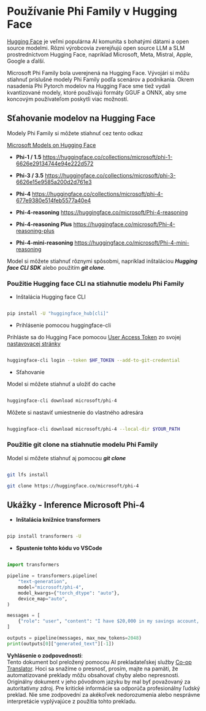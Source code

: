 <!--
CO_OP_TRANSLATOR_METADATA:
{
  "original_hash": "624fe133fba62773979d45f54519f7bb",
  "translation_date": "2025-07-16T18:54:52+00:00",
  "source_file": "md/01.Introduction/02/01.HF.md",
  "language_code": "sk"
}
-->
# **Používanie Phi Family v Hugging Face**

[Hugging Face](https://huggingface.co/) je veľmi populárna AI komunita s bohatými dátami a open source modelmi. Rôzni výrobcovia zverejňujú open source LLM a SLM prostredníctvom Hugging Face, napríklad Microsoft, Meta, Mistral, Apple, Google a ďalší.

Microsoft Phi Family bola uverejnená na Hugging Face. Vývojári si môžu stiahnuť príslušné modely Phi Family podľa scenárov a podnikania. Okrem nasadenia Phi Pytorch modelov na Hugging Face sme tiež vydali kvantizované modely, ktoré používajú formáty GGUF a ONNX, aby sme koncovým používateľom poskytli viac možností.

## **Sťahovanie modelov na Hugging Face**

Modely Phi Family si môžete stiahnuť cez tento odkaz

[Microsoft Models on Hugging Face](https://huggingface.co/microsoft)

-  **Phi-1 / 1.5** https://huggingface.co/collections/microsoft/phi-1-6626e29134744e94e222d572

-  **Phi-3 / 3.5** https://huggingface.co/collections/microsoft/phi-3-6626e15e9585a200d2d761e3

-  **Phi-4** https://huggingface.co/collections/microsoft/phi-4-677e9380e514feb5577a40e4

- **Phi-4-reasoning** https://huggingface.co/microsoft/Phi-4-reasoning

- **Phi-4-reasoning Plus** https://huggingface.co/microsoft/Phi-4-reasoning-plus 

- **Phi-4-mini-reasoning** https://huggingface.co/microsoft/Phi-4-mini-reasoning

Model si môžete stiahnuť rôznymi spôsobmi, napríklad inštaláciou ***Hugging face CLI SDK*** alebo použitím ***git clone***.

### **Použitie Hugging face CLI na stiahnutie modelu Phi Family**

- Inštalácia Hugging face CLI

```bash

pip install -U "huggingface_hub[cli]"

```

- Prihlásenie pomocou huggingface-cli

Prihláste sa do Hugging Face pomocou [User Access Token](https://huggingface.co/docs/hub/security-tokens) zo svojej [nastavovacej stránky](https://huggingface.co/settings/tokens)

```bash

huggingface-cli login --token $HF_TOKEN --add-to-git-credential

```

- Sťahovanie

Model si môžete stiahnuť a uložiť do cache

```bash

huggingface-cli download microsoft/phi-4

```

Môžete si nastaviť umiestnenie do vlastného adresára

```bash

huggingface-cli download microsoft/phi-4 --local-dir $YOUR_PATH

```

### **Použitie git clone na stiahnutie modelu Phi Family**

Model si môžete stiahnuť aj pomocou ***git clone***

```bash

git lfs install

git clone https://huggingface.co/microsoft/phi-4

```

## **Ukážky - Inference Microsoft Phi-4**

- **Inštalácia knižnice transformers**

```bash

pip install transformers -U

```

- **Spustenie tohto kódu vo VSCode**

```python

import transformers

pipeline = transformers.pipeline(
    "text-generation",
    model="microsoft/phi-4",
    model_kwargs={"torch_dtype": "auto"},
    device_map="auto",
)

messages = [
    {"role": "user", "content": "I have $20,000 in my savings account, where I receive a 4% profit per year and payments twice a year. Can you please tell me how long it will take for me to become a millionaire? Also, can you please explain the math step by step as if you were explaining it to an uneducated person?"},
]

outputs = pipeline(messages, max_new_tokens=2048)
print(outputs[0]["generated_text"][-1])

```

**Vyhlásenie o zodpovednosti**:  
Tento dokument bol preložený pomocou AI prekladateľskej služby [Co-op Translator](https://github.com/Azure/co-op-translator). Hoci sa snažíme o presnosť, prosím, majte na pamäti, že automatizované preklady môžu obsahovať chyby alebo nepresnosti. Originálny dokument v jeho pôvodnom jazyku by mal byť považovaný za autoritatívny zdroj. Pre kritické informácie sa odporúča profesionálny ľudský preklad. Nie sme zodpovední za akékoľvek nedorozumenia alebo nesprávne interpretácie vyplývajúce z použitia tohto prekladu.